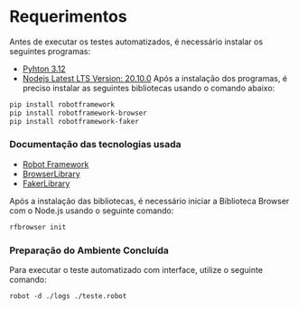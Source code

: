 # Requerimentos
Antes de executar os testes automatizados, é necessário instalar os seguintes programas:
- [Pyhton 3.12](https://www.python.org/downloads/)
- [Nodejs Latest LTS Version: 20.10.0](https://nodejs.org/en/download/)
Após a instalação dos programas, é preciso instalar as seguintes bibliotecas usando o comando abaixo:
```bash
pip install robotframework
pip install robotframework-browser
pip install robotframework-faker
```
### Documentação das tecnologias usada
- [Robot Framework](https://robotframework.org/?tab=1#getting-started)
- [BrowserLibrary](https://marketsquare.github.io/robotframework-browser/Browser.html#library-documentation-top)
- [FakerLibrary](https://guykisel.github.io/robotframework-faker/)

Após a instalação das bibliotecas, é necessário iniciar a Biblioteca Browser com o Node.js usando o seguinte comando:
```bash
rfbrowser init
```
### Preparação do Ambiente Concluída
Para executar o teste automatizado com interface, utilize o seguinte comando:
```
robot -d ./logs ./teste.robot
```